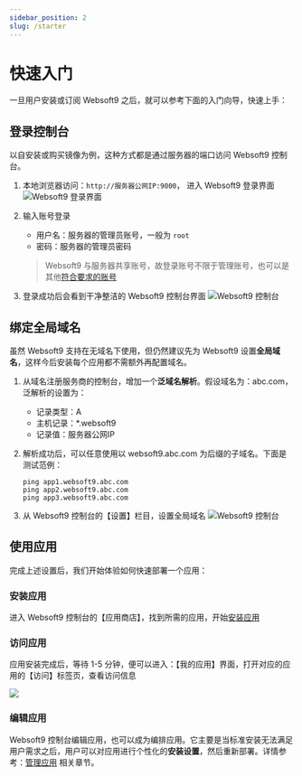 ```yaml
---
sidebar_position: 2
slug: /starter
---
```


# 快速入门

一旦用户安装或订阅 Websoft9 之后，就可以参考下面的入门向导，快速上手：

## 登录控制台

以自安装或购买镜像为例，这种方式都是通过服务器的端口访问 Websoft9 控制台。

1. 本地浏览器访问：`http://服务器公网IP:9000`， 进入 Websoft9 登录界面
   ![Websoft9 登录界面](https://libs.websoft9.com/Websoft9/DocsPicture/zh/websoft9/websoft9-loginpage.png)

2. 输入账号登录   
   - 用户名：服务器的管理员账号，一般为 `root`
   - 密码：服务器的管理员密码

   > Websoft9 与服务器共享账号，故登录账号不限于管理账号，也可以是其他[符合要求的账号](./user/credentials)

3. 登录成功后会看到干净整洁的 Websoft9 控制台界面 
   ![Websoft9 控制台](https://libs.websoft9.com/Websoft9/DocsPicture/zh/websoft9/websoft9-console-overview.png)

## 绑定全局域名

虽然 Websoft9 支持在无域名下使用，但仍然建议先为 Websoft9 设置**全局域名**，这样今后安装每个应用都不需额外再配置域名。 

1. 从域名注册服务商的控制台，增加一个**泛域名解析**。假设域名为：abc.com，泛解析的设置为：  

   - 记录类型：A
   - 主机记录：*.websoft9
   - 记录值：服务器公网IP

2. 解析成功后，可以任意使用以 websoft9.abc.com 为后缀的子域名。下面是测试范例：  
   ```
   ping app1.websoft9.abc.com
   ping app2.websoft9.abc.com
   ping app3.websoft9.abc.com
   ```

2. 从 Websoft9 控制台的【设置】栏目，设置全局域名
   ![Websoft9 控制台](https://libs.websoft9.com/Websoft9/DocsPicture/zh/websoft9/websoft9-settings-globaldomain.png)

## 使用应用

完成上述设置后，我们开始体验如何快速部署一个应用：

### 安装应用

进入 Websoft9 控制台的【应用商店】，找到所需的应用，开始[安装应用](./user/installapp)

### 访问应用

应用安装完成后，等待 1-5 分钟，便可以进入：【我的应用】界面，打开对应的应用的【访问】标签页，查看访问信息

![](https://libs.websoft9.com/Websoft9/DocsPicture/zh/websoft9/websoft9-myapps-access.png)

### 编辑应用

Websoft9 控制台编辑应用，也可以成为编排应用。它主要是当标准安装无法满足用户需求之后，用户可以对应用进行个性化的**安装设置**，然后重新部署。详情参考：[管理应用](./user/manageapp) 相关章节。

